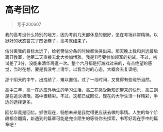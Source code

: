 # 高考回忆

> 写于200607

我的高考没什么特别的地方，因为考前几天都休息的很好，坐在考场非常精神。以挺好的状态答完了四张卷子，高考就结束了。

估分离我的目标太远了，给老樊估分条的时候都快哭出来。那天晚上我和刘远最后离开教室，他第二天直接去北大参加博雅。我是11号要参加领军的初试。不过，初试差了3分，没能来清华再逛一次。整个六月都是打游戏过来的，有点绝望的感觉，当时在想，要是我没考上清华，以我当时的心态，大概会去复读吧。

那个阴天的中午，出成绩了，难以置信。过了一段时间，又觉得有些理所当然。

高中三年，高一在适应外地生的学习生活，高二在感受新知识带来的快乐，高三则是在追求极限。高中很精彩。不过，这都已成回忆，现在的大学生活一样精彩，手边的选择更多。

回忆毕竟是回忆，抓住现在，畅想未来是我觉得更应该去做的事情。人生的每个阶段都会翻篇，新遇到的篇章可能是完全陌生的等待你去探索，书写好现在手中的篇章吧！
